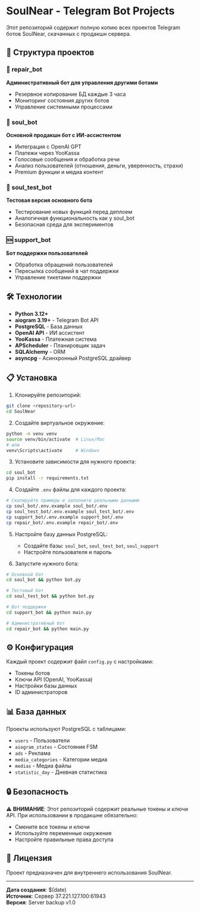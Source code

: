 # SoulNear - Telegram Bot Projects

Этот репозиторий содержит полную копию всех проектов Telegram ботов SoulNear, скачанных с продакшн сервера.

## 📁 Структура проектов

### 🤖 repair_bot
**Административный бот для управления другими ботами**
- Резервное копирование БД каждые 3 часа
- Мониторинг состояния других ботов
- Управление системными процессами

### 🧠 soul_bot  
**Основной продакшн бот с ИИ-ассистентом**
- Интеграция с OpenAI GPT
- Платежи через YooKassa
- Голосовые сообщения и обработка речи
- Анализ пользователей (отношения, деньги, уверенность, страхи)
- Premium функции и медиа контент

### 🧪 soul_test_bot
**Тестовая версия основного бота**
- Тестирование новых функций перед деплоем
- Аналогичная функциональность как у soul_bot
- Безопасная среда для экспериментов

### 🆘 support_bot
**Бот поддержки пользователей**
- Обработка обращений пользователей
- Пересылка сообщений в чат поддержки
- Управление тикетами поддержки

## 🛠 Технологии

- **Python 3.12+**
- **aiogram 3.19+** - Telegram Bot API
- **PostgreSQL** - База данных
- **OpenAI API** - ИИ ассистент
- **YooKassa** - Платежная система
- **APScheduler** - Планировщик задач
- **SQLAlchemy** - ORM
- **asyncpg** - Асинхронный PostgreSQL драйвер

## 📋 Установка

1. Клонируйте репозиторий:
```bash
git clone <repository-url>
cd SoulNear
```

2. Создайте виртуальное окружение:
```bash
python -m venv venv
source venv/bin/activate  # Linux/Mac
# или
venv\Scripts\activate     # Windows
```

3. Установите зависимости для нужного проекта:
```bash
cd soul_bot
pip install -r requirements.txt
```

4. Создайте `.env` файлы для каждого проекта:
```bash
# Скопируйте примеры и заполните реальными данными
cp soul_bot/.env.example soul_bot/.env
cp soul_test_bot/.env.example soul_test_bot/.env
cp support_bot/.env.example support_bot/.env
cp repair_bot/.env.example repair_bot/.env
```

5. Настройте базу данных PostgreSQL:
   - Создайте базы: `soul_bot`, `soul_test_bot`, `soul_support`
   - Настройте пользователя и пароль

6. Запустите нужного бота:
```bash
# Основной бот
cd soul_bot && python bot.py

# Тестовый бот  
cd soul_test_bot && python bot.py

# Бот поддержки
cd support_bot && python main.py

# Административный бот
cd repair_bot && python main.py
```

## ⚙️ Конфигурация

Каждый проект содержит файл `config.py` с настройками:
- Токены ботов
- Ключи API (OpenAI, YooKassa)
- Настройки базы данных
- ID администраторов

## 📊 База данных

Проекты используют PostgreSQL с таблицами:
- `users` - Пользователи
- `aiogram_states` - Состояния FSM
- `ads` - Реклама
- `media_categories` - Категории медиа
- `medias` - Медиа файлы
- `statistic_day` - Дневная статистика

## 🔒 Безопасность

⚠️ **ВНИМАНИЕ**: Этот репозиторий содержит реальные токены и ключи API. 
При использовании в продакшне обязательно:
- Смените все токены и ключи
- Используйте переменные окружения
- Настройте правильные права доступа

## 📝 Лицензия

Проект предназначен для внутреннего использования SoulNear.

---

**Дата создания**: $(date)  
**Источник**: Сервер 37.221.127.100:61943  
**Версия**: Server backup v1.0
